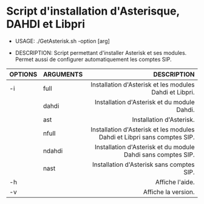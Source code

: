 # Script d'installation d'Asterisque, DAHDI et Libpri

* USAGE:  ./GetAsterisk.sh -option [arg]

* DESCRIPTION:
Script permettant d'installer Asterisk et ses modules.
Permet aussi de configurer automatiquement les comptes SIP.

| OPTIONS | ARGUMENTS | DESCRIPTION                                                             |   
| ---     | :---      | ---:                                                                    |
| -i      | full      | Installation d'Asterisk et les modules Dahdi et Libpri.                 |
|         | dahdi     | Installation d'Asterisk et du module Dahdi.                             |
|         | ast       | Installation d'Asterisk.                                                |
|         | nfull     | Installation d'Asterisk et les modules Dahdi et Libpri sans comptes SIP.|
|         | ndahdi    | Installation d'Asterisk et du module Dahdi sans comptes SIP.            |
|         | nast      | Installation d'Asterisk sans comptes SIP.                               |
| -h      |           | Affiche l'aide.                                                         |
| -v      |           | Affiche la version.                                                     |
